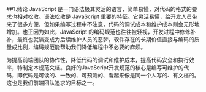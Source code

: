 ﻿

##1.绪论
JavaScript 是一门语法极其灵活的语言，简单易懂，对代码的格式的要求也相对松散。语法松散是 JavaScript 重要的特征。它灵活易懂，给开发人员带来了很多方便，但如果编写过程中不注意，代码的调试成本和维护成本则会无形地增加。也正因为如此，JavaScript 的编码规范也往往被轻视，开发过程中修修补补，最终也就演变成为后续维护人员的恶梦。软件存在的长期价值直接与编码的质量成比例，编码规范能帮助我们降低编程中不必要的麻烦。

为提高前端团队的协作性，降低代码的调试和维护成本，提高代码安全和执行效率，特制定本规范文档。良好的JavaScript开发规范的核心是编写可维护的代码，即代码是可读的、一致的、可预测的、看起来像是同一个人写的、有文档的。这也是我们前端团队追求的目标之一。

